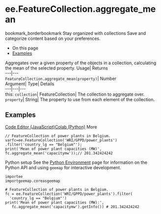  
#  ee.FeatureCollection.aggregate_mean 
bookmark_borderbookmark Stay organized with collections  Save and categorize content based on your preferences.
  * On this page
  * [Examples](https://developers.google.com/earth-engine/apidocs/ee-featurecollection-aggregate_mean#examples)


Aggregates over a given property of the objects in a collection, calculating the mean of the selected property. 
Usage| Returns  
---|---  
`FeatureCollection.aggregate_mean(property)`| Number  
Argument| Type| Details  
---|---|---  
this: `collection`| FeatureCollection| The collection to aggregate over.  
`property`| String| The property to use from each element of the collection.  
## Examples
[Code Editor (JavaScript)](https://developers.google.com/earth-engine/apidocs/ee-featurecollection-aggregate_mean#code-editor-javascript-sample)[Colab (Python)](https://developers.google.com/earth-engine/apidocs/ee-featurecollection-aggregate_mean#colab-python-sample) More
```
// FeatureCollection of power plants in Belgium.
varfc=ee.FeatureCollection('WRI/GPPD/power_plants')
.filter('country_lg == "Belgium"');
print('Mean of power plant capacities (MW)',
fc.aggregate_mean('capacitymw'));// 201.342424242
```
Python setup
See the [ Python Environment](https://developers.google.com/earth-engine/guides/python_install) page for information on the Python API and using `geemap` for interactive development.
```
importee
importgeemap.coreasgeemap
```
```
# FeatureCollection of power plants in Belgium.
fc = ee.FeatureCollection('WRI/GPPD/power_plants').filter(
  'country_lg == "Belgium"')
print('Mean of power plant capacities (MW):',
   fc.aggregate_mean('capacitymw').getInfo()) # 201.342424242
```


